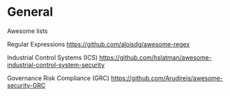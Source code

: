 # General

Awesome lists

Regular Expressions
https://github.com/aloisdg/awesome-regex

Industrial Control Systems (ICS)
https://github.com/hslatman/awesome-industrial-control-system-security

Governance Risk Compliance (GRC)
https://github.com/Arudjreis/awesome-security-GRC
